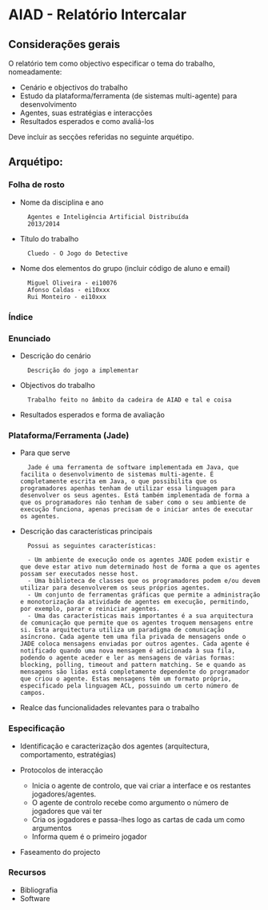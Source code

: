 # AIAD - Relatório Intercalar

## Considerações gerais

O relatório tem como objectivo especificar o tema do trabalho, nomeadamente:

* Cenário e objectivos do trabalho
* Estudo da plataforma/ferramenta (de sistemas multi-agente) para desenvolvimento
* Agentes, suas estratégias e interacções
* Resultados esperados e como avaliá-los

Deve incluir as secções referidas no seguinte arquétipo.

## Arquétipo:

### Folha de rosto

* Nome da disciplina e ano

		Agentes e Inteligência Artificial Distribuída 
		2013/2014
	
* Título do trabalho

		Cluedo - O Jogo do Detective

* Nome dos elementos do grupo (incluir código de aluno e email)

		Miguel Oliveira - ei10076
		Afonso Caldas - ei10xxx
		Rui Monteiro - ei10xxx


### Índice

### Enunciado

* Descrição do cenário

		Descrição do jogo a implementar

* Objectivos do trabalho

		Trabalho feito no âmbito da cadeira de AIAD e tal e coisa

* Resultados esperados e forma de avaliação

		


### Plataforma/Ferramenta (Jade)

* Para que serve

		Jade é uma ferramenta de software implementada em Java, que facilita o desenvolvimento de sistemas multi-agente. É completamente escrita em Java, o que possibilita que os programadores apenhas tenham de utilizar essa linguagem para desenvolver os seus agentes. Está também implementada de forma a que os programadores não tenham de saber como o seu ambiente de execução funciona, apenas precisam de o iniciar antes de executar os agentes.

* Descrição das características principais

		Possui as seguintes características:
		
		- Um ambiente de execução onde os agentes JADE podem existir e que deve estar ativo num determinado host de forma a que os agentes possam ser executados nesse host.
		- Uma biblioteca de classes que os programadores podem e/ou devem utilizar para desenvolverem os seus próprios agentes.
		- Um conjunto de ferramentas gráficas que permite a administração e monotorização da atividade de agentes em execução, permitindo, por exemplo, parar e reiniciar agentes.
		- Uma das características mais importantes é a sua arquitectura de comunicação que permite que os agentes troquem mensagens entre si. Esta arquitectura utiliza um paradigma de comunicação asíncrono. Cada agente tem uma fila privada de mensagens onde o JADE coloca mensagens enviadas por outros agentes. Cada agente é notificado quando uma nova mensagem é adicionada à sua fila, podendo o agente aceder e ler as mensagens de várias formas: blocking, polling, timeout and pattern matching. Se e quando as mensagens são lidas está completamente dependente do programador que criou o agente. Estas mensagens têm um formato próprio, especificado pela linguagem ACL, possuindo um certo número de campos.
		
* Realce das funcionalidades relevantes para o trabalho

### Especificação

* Identificação e caracterização dos agentes (arquitectura, comportamento, estratégias)

* Protocolos de interacção

	* Inicia o agente de controlo, que vai criar a interface e os restantes jogadores/agentes.
	* O agente de controlo recebe como argumento o número de jogadores que vai ter
	* Cria os jogadores e passa-lhes logo as cartas de cada um como argumentos
	* Informa quem é o primeiro jogador
	



* Faseamento do projecto

### Recursos

* Bibliografia
* Software